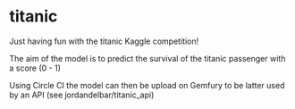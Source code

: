 # titanic

Just having fun with the titanic Kaggle competition!

The aim of the model is to predict the survival of the titanic passenger with a score (0 - 1)

Using Circle CI the model can then be upload on Gemfury to be latter used by an API (see jordandelbar/titanic_api)
